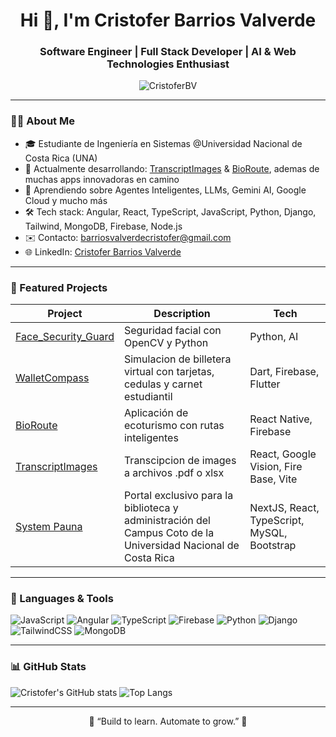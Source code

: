 <h1 align="center">Hi 👋, I'm Cristofer Barrios Valverde</h1>
<h3 align="center">Software Engineer | Full Stack Developer | AI & Web Technologies Enthusiast</h3>

<p align="center">
  <img src="https://komarev.com/ghpvc/?username=CristoferBV&label=Profile%20views&color=0e75b6&style=flat" alt="CristoferBV" />
</p>

---

### 🧑‍💻 About Me

- 🎓 Estudiante de Ingeniería en Sistemas @Universidad Nacional de Costa Rica (UNA)  
- 🔭 Actualmente desarrollando: [TranscriptImages](https://github.com/CristoferBV/TranscriptImages) & [BioRoute](#), ademas de muchas apps innovadoras en camino 
- 🌱 Aprendiendo sobre Agentes Inteligentes, LLMs, Gemini AI, Google Cloud y mucho más 
- 🛠️ Tech stack: Angular, React, TypeScript, JavaScript, Python, Django, Tailwind, MongoDB, Firebase, Node.js  
- ✉️ Contacto: barriosvalverdecristofer@gmail.com  
- 🌐 LinkedIn: [Cristofer Barrios Valverde](https://www.linkedin.com/in/cristofer-barrios-valverde-057927274/)

---

### 🚀 Featured Projects

| Project | Description | Tech |
|--------|-------------|------|
| [Face_Security_Guard](https://github.com/jocscriptch/Face_Security_Guard) | Seguridad facial con OpenCV y Python | Python, AI |
| [WalletCompass](https://github.com/AndreyBV5/walletcompass_project) | Simulacion de billetera virtual con tarjetas, cedulas y carnet estudiantil | Dart, Firebase, Flutter |
| [BioRoute](#) | Aplicación de ecoturismo con rutas inteligentes | React Native, Firebase |
| [TranscriptImages](https://github.com/CristoferBV/TranscriptImages) | Transcipcion de images a archivos .pdf o xlsx | React, Google Vision, Fire Base, Vite |
| [System Pauna](https://github.com/CristoferBV/system_pauna) | Portal exclusivo para la biblioteca y administración del Campus Coto de la Universidad Nacional de Costa Rica | NextJS, React, TypeScript, MySQL, Bootstrap

---

### 🧰 Languages & Tools

![JavaScript](https://img.shields.io/badge/JavaScript-F7DF1E?style=for-the-badge&logo=javascript&logoColor=black)
![Angular](https://img.shields.io/badge/Angular-DD0031?style=for-the-badge&logo=angular&logoColor=white)
![TypeScript](https://img.shields.io/badge/TypeScript-007ACC?style=for-the-badge&logo=typescript&logoColor=white)
![Firebase](https://img.shields.io/badge/Firebase-FFCA28?style=for-the-badge&logo=firebase&logoColor=black)
![Python](https://img.shields.io/badge/Python-3776AB?style=for-the-badge&logo=python&logoColor=white)
![Django](https://img.shields.io/badge/Django-092E20?style=for-the-badge&logo=django&logoColor=white)
![TailwindCSS](https://img.shields.io/badge/Tailwind-06B6D4?style=for-the-badge&logo=tailwindcss&logoColor=white)
![MongoDB](https://img.shields.io/badge/MongoDB-4EA94B?style=for-the-badge&logo=mongodb&logoColor=white)

---

### 📊 GitHub Stats

![Cristofer's GitHub stats](https://github-readme-stats.vercel.app/api?username=CristoferBV&show_icons=true&theme=tokyonight)
![Top Langs](https://github-readme-stats.vercel.app/api/top-langs/?username=CristoferBV&layout=compact&theme=tokyonight)

---

<p align="center">
  🧠 “Build to learn. Automate to grow.” 🚀
</p>
